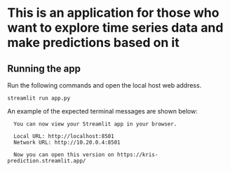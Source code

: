 # This is an application for those who want to explore time series data and make predictions based on it

## Running the app

Run the following commands and open the local host web address.

```shell
streamlit run app.py
```

An example of the expected terminal messages are shown below:

```shell
  You can now view your Streamlit app in your browser.

  Local URL: http://localhost:8501
  Network URL: http://10.20.0.4:8501

  Now you can open this version on https://kris-prediction.streamlit.app/

